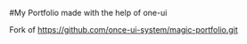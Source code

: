 #My Portfolio made with the help of one-ui

Fork of https://github.com/once-ui-system/magic-portfolio.git